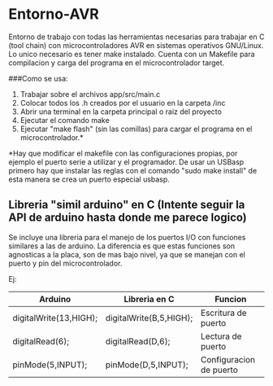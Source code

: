 # Entorno-AVR

Entorno de trabajo con todas las herramientas necesarias para trabajar en C (tool chain) con microcontroladores AVR en sistemas operativos GNU/Linux. Lo unico necesario es tener make instalado.
Cuenta con un Makefile para compilacion y carga del programa en el microcontrolador target.

###Como se usa:
  1. Trabajar sobre el archivos app/src/main.c
  2. Colocar todos los .h creados por el usuario en la carpeta /inc
  3. Abrir una terminal en la carpeta principal o raiz del proyecto
  4. Ejecutar el comando make
  5. Ejecutar "make flash" (sin las comillas) para cargar el programa en el microcontrolador.*


*Hay que modificar el makefile con las configuraciones propias, por ejemplo el puerto serie a utilizar y el programador.
De usar un USBasp primero hay que instalar las reglas con el comando "sudo make install"
de esta manera se crea un puerto especial usbasp. 


## Libreria "simil arduino" en C (Intente seguir la API de arduino hasta donde me parece logico)

Se incluye una libreria para el manejo de los puertos I/O con funciones similares a las de arduino.
La diferencia es que estas funciones son agnosticas a la placa, son de mas bajo nivel, ya que se manejan con el puerto y pin del microcontrolador.

Ej:

|   Arduino                  |  Libreria en C                  | Funcion             |
| ---------------------------| --------------------------------|---------------------|
|  digitalWrite(13,HIGH);    |  digitalWrite(B,5,HIGH);        | Escritura de puerto |
|  digitalRead(6);           |  digitalRead(D,6);              | Lectura de puerto   |
|  pinMode(5,INPUT);         |  pinMode(D,5,INPUT);            | Configuracion de puerto |
